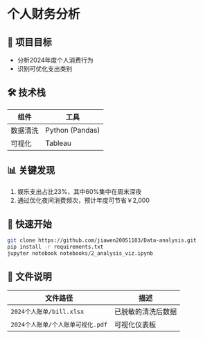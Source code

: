 # 个人财务分析

## 📌 项目目标
- 分析2024年度个人消费行为
- 识别可优化支出类别

## 🛠️ 技术栈
| 组件          | 工具                |
|---------------|--------------------|
| 数据清洗      | Python (Pandas)    |
| 可视化        | Tableau            |

## 📊 关键发现
1. 娱乐支出占比23%，其中60%集中在周末深夜
2. 通过优化夜间消费频次，预计年度可节省￥2,000

## 🚀 快速开始
```bash
git clone https://github.com/jiawen20051103/Data-analysis.git
pip install -r requirements.txt
jupyter notebook notebooks/2_analysis_viz.ipynb
```

## 📂 文件说明
| 文件路径              | 描述                     |
|-----------------------|--------------------------|
| `2024个人账单/bill.xlsx` | 已脱敏的清洗后数据        |
| `2024个人账单/个人账单可视化.pdf` | 可视化仪表板        |

